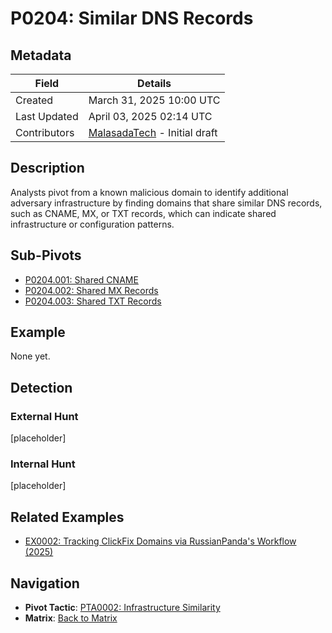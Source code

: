 # P0204: Similar DNS Records

## Metadata
| Field          | Details                                      |
|----------------|----------------------------------------------|
| Created        | March 31, 2025 10:00 UTC                    |
| Last Updated   | April 03, 2025 02:14 UTC                    |
| Contributors   | [MalasadaTech](../contributors.md#malasadatech) - Initial draft |

## Description
Analysts pivot from a known malicious domain to identify additional adversary infrastructure by finding domains that share similar DNS records, such as CNAME, MX, or TXT records, which can indicate shared infrastructure or configuration patterns.

## Sub-Pivots
- [P0204.001: Shared CNAME](P0204.001.md)
- [P0204.002: Shared MX Records](P0204.002.md)
- [P0204.003: Shared TXT Records](P0204.003.md)

## Example
None yet.

## Detection

### External Hunt
[placeholder]

### Internal Hunt
[placeholder]

## Related Examples
- [EX0002: Tracking ClickFix Domains via RussianPanda's Workflow (2025)](../examples/EX0002.md)

## Navigation
- **Pivot Tactic**: [PTA0002: Infrastructure Similarity](../pivot-tactics/PTA0002/main.md)
- **Matrix**: [Back to Matrix](../matrix.md)